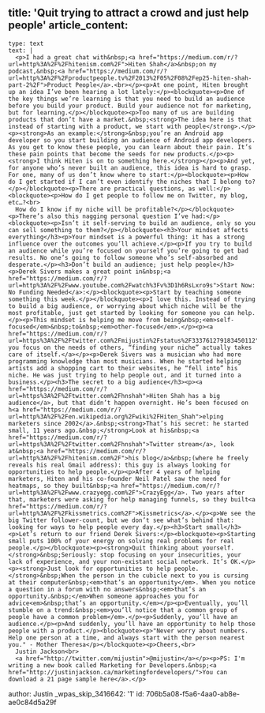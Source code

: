 title: 'Quit trying to attract a crowd and just help people'
article_content:
  -
    type: text
    text: |
      <p>I had a great chat with&nbsp;<a href="https://medium.com/r/?url=http%3A%2F%2Fhitenism.com%2F">Hiten Shah</a>&nbsp;on my podcast,&nbsp;<a href="https://medium.com/r/?url=http%3A%2F%2Fproductpeople.tv%2F2013%2F05%2F08%2Fep25-hiten-shah-part-2%2F">Product People</a>.<br></p><p>At one point, Hiten brought up an idea I’ve been hearing a lot lately:</p><blockquote><p>One of the key things we’re learning is that you need to build an audience before you build your product. Build your audience not for marketing, but for learning.</p></blockquote><p>Too many of us are building products that don’t have a market.&nbsp;<strong>The idea here is that instead of starting with a product, we start with people</strong>.</p><p><strong>As an example:</strong>&nbsp;you’re an Android app developer so you start building an audience of Android app developers. As you get to know these people, you can learn about their pain. It’s these pain points that become the seeds for new products.</p><p><strong>I think Hiten is on to something here.</strong></p><p>And yet, for anyone who’s never built an audience, this idea is hard to grasp. For one, many of us don’t know where to start:</p><blockquote><p>How do I get started if I can’t even identify the niches that I belong to?</p></blockquote><p>There are practical questions, as well:</p><blockquote><p>How do I get people to follow me on Twitter, my blog, etc…?<br>
      How do I know if my niche will be profitable?</p></blockquote><p>There’s also this nagging personal question I’ve had:</p><blockquote><p>Isn’t it self-serving to build an audience, only so you can sell something to them?</p></blockquote><h3>Your mindset affects everything</h3><p>Your mindset is a powerful thing: it has a strong influence over the outcomes you’ll achieve.</p><p>If you try to build an audience while you’re focused on yourself you’re going to get bad results. No one’s going to follow someone who’s self-absorbed and desperate.</p><h3>Don’t build an audience; just help people</h3><p>Derek Sivers makes a great point in&nbsp;<a href="https://medium.com/r/?url=http%3A%2F%2Fwww.youtube.com%2Fwatch%3Fv%3D1h6RsLxro9s">Start Now: No Funding Needed</a>:</p><blockquote><p>Start by teaching someone something this week.</p></blockquote><p>I love this. Instead of trying to build a big audience, or worrying about which niche will be the most profitable, just get started by looking for someone you can help.</p><p>This mindset is helping me move from being&nbsp;<em>self-focused</em>&nbsp;to&nbsp;<em>other-focused</em>.</p><p><a href="https://medium.com/r/?url=https%3A%2F%2Ftwitter.com%2Fmijustin%2Fstatus%2F333761279183450112">When you focus on the needs of others, “finding your niche” actually takes care of itself.</a></p><p>Derek Sivers was a musician who had more programming knowledge than most musicians. When he started helping artists add a shopping cart to their websites, he “fell into” his niche. He was just trying to help people out, and it turned into a business.</p><h3>The secret to a big audience</h3><p><a href="https://medium.com/r/?url=https%3A%2F%2Ftwitter.com%2Fhnshah">Hiten Shah has a big audience</a>, but that didn’t happen overnight. He’s been focused on h<a href="https://medium.com/r/?url=http%3A%2F%2Fen.wikipedia.org%2Fwiki%2FHiten_Shah">elping marketers since 2002</a>.&nbsp;<strong>That’s his secret: he started small, 11 years ago.&nbsp;</strong>Look at his&nbsp;<a href="https://medium.com/r/?url=https%3A%2F%2Ftwitter.com%2Fhnshah">Twitter stream</a>, look at&nbsp;<a href="https://medium.com/r/?url=http%3A%2F%2Fhitenism.com%2F">his blog</a>&nbsp;(where he freely reveals his real Gmail address): this guy is always looking for opportunities to help people.</p><p>After 4 years of helping marketers, Hiten and his co-founder Neil Patel saw the need for heatmaps, so they built&nbsp;<a href="https://medium.com/r/?url=http%3A%2F%2Fwww.crazyegg.com%2F">CrazyEgg</a>. Two years after that, marketers were asking for help managing funnels, so they built<a href="https://medium.com/r/?url=http%3A%2F%2Fkissmetrics.com%2F">Kissmetrics</a>.</p><p>We see the big Twitter follower-count, but we don’t see what’s behind that: looking for ways to help people every day.</p><h3>Start small</h3><p>Let’s return to our friend Derek Sivers:</p><blockquote><p>Starting small puts 100% of your energy on solving real problems for real people.</p></blockquote><p><strong>Quit thinking about yourself.</strong>&nbsp;Seriously: stop focusing on your insecurities, your lack of experience, and your non-existant social network. It’s OK.</p><p><strong>Just look for opportunities to help people.</strong>&nbsp;When the person in the cubicle next to you is cursing at their computer&nbsp;<em>that’s an opportunity</em>. When you notice a question in a forum with no answers&nbsp;<em>that’s an opportunity.&nbsp;</em>When someone approaches you for advice<em>&nbsp;that’s an opportunity.</em></p><p>Eventually, you’ll stumble on a trend:&nbsp;<em>you’ll notice that a common group of people have a common problem</em>.</p><p>Suddenly, you’ll have an audience.</p><p>And suddenly, you’ll have an opportunity to help those people with a product.</p><blockquote><p>"Never worry about numbers. Help one person at a time, and always start with the person nearest you." - Mother Theresa</p></blockquote><p>Cheers,<br>
      Justin Jackson<br>
      <a href="http://twitter.com/mijustin">@mijustin</a></p><p>PS: I'm writing a new book called Marketing for Developers.&nbsp;<a href="http://justinjackson.ca/marketingfordevelopers/">You can download a 21 page sample here</a>.</p>
author: Justin
_wpas_skip_3416642: '1'
id: 706b5a08-f5a6-4aa0-ab8e-ae0c84d5a29f
